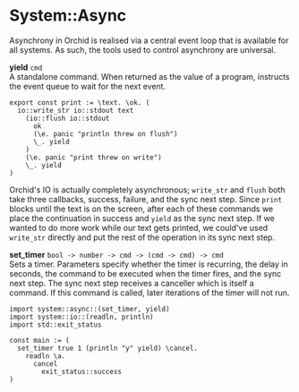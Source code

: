 # System::Async

Asynchrony in Orchid is realised via a central event loop that is available for all systems. As such, the tools used to control asynchrony are universal.

**yield** `cmd` <br/>
A standalone command. When returned as the value of a program, instructs the event queue to wait for the next event.

```
export const print := \text. \ok. (
  io::write_str io::stdout text
    (io::flush io::stdout
      ok
      (\e. panic "println threw on flush")
      \_. yield
    )
    (\e. panic "print threw on write")
    \_. yield
)
```

Orchid's IO is actually completely asynchronous; `write_str` and `flush` both take three callbacks, success, failure, and the sync next step. Since `print` blocks until the text is on the screen, after each of these commands we place the continuation in success and `yield` as the sync next step. If we wanted to do more work while our text gets printed, we could've used `write_str` directly and put the rest of the operation in its sync next step.

**set_timer** `bool -> number -> cmd -> (cmd -> cmd) -> cmd` <br/>
Sets a timer. Parameters specify whether the timer is recurring, the delay in seconds, the command to be executed when the timer fires, and the sync next step. The sync next step receives a canceller which is itself a command. If this command is called, later iterations of the timer will not run.

```
import system::async::(set_timer, yield)
import system::io::(readln, println)
import std::exit_status

const main := (
  set_timer true 1 (println "y" yield) \cancel.
    readln \a.
      cancel
        exit_status::success
)
```
